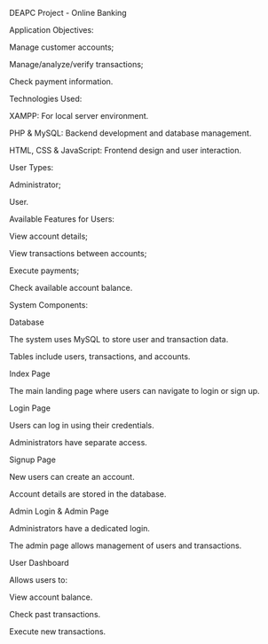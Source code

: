 DEAPC Project - Online Banking

Application Objectives:

  Manage customer accounts;

  Manage/analyze/verify transactions;

  Check payment information.

Technologies Used:

  XAMPP: For local server environment.

  PHP & MySQL: Backend development and database management.

  HTML, CSS & JavaScript: Frontend design and user interaction.

User Types:

  Administrator;

  User.

Available Features for Users:

  View account details;

  View transactions between accounts;

  Execute payments;

  Check available account balance.

System Components:

  Database

  The system uses MySQL to store user and transaction data.

  Tables include users, transactions, and accounts.

  Index Page

  The main landing page where users can navigate to login or sign up.

Login Page

  Users can log in using their credentials.

  Administrators have separate access.

Signup Page

  New users can create an account.

  Account details are stored in the database.

Admin Login & Admin Page

  Administrators have a dedicated login.

  The admin page allows management of users and transactions.

User Dashboard

Allows users to:

  View account balance.

  Check past transactions.

  Execute new transactions.
